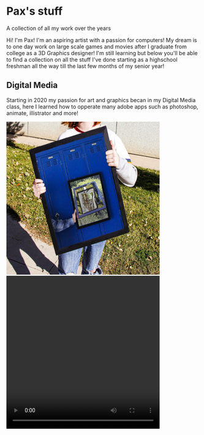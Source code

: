 # Pax's stuff
A collection of all my work over the years

Hi! I'm Pax! I'm an aspiring artist with a passion for computers! My dream is to one day work on large scale games and movies after I graduate from college as a 3D Graphics designer! I'm still learning but below you'll be able to find a collection on all the stuff I've done starting as a highschool freshman all the way till the last few months of my senior year!

## Digital Media
Starting in 2020 my passion for art and graphics becan in my Digital Media class, here I learned how to opperate many adobe apps such as photoshop, animate, illistrator and more!

<img src="https://github.com/AwkwardGinger05/Pax-s-stuff/blob/main/Digital%20Media/FrameInAFrame.jpg"
  Width="400"
  Height="400">  <video src="https://github.com/AwkwardGinger05/Pax-s-stuff/assets/70280960/de51f2a8-6135-498d-87b0-70b8d9892ca8" type="video/mp4"
    width = "400"
    Height ="400">

